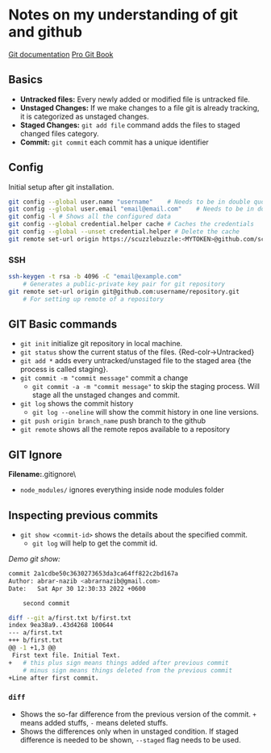 # Notes on my understanding of git and github

[Git documentation](https://git-scm.com/)
[Pro Git Book](https://git-scm.com/book/en/v2)

## Basics

- **Untracked files:** Every newly added or modified file is untracked file.
- **Unstaged Changes:** If we make changes to a file git is already tracking, it is categorized as unstaged changes.
- **Staged Changes:** `git add file` command adds the files to staged changed files category.
- **Commit:** `git commit` each commit has a unique identifier

## Config

Initial setup after git installation.

```bash
git config --global user.name "username"    # Needs to be in double quote
git config --global user.email "email@email.com"    # Needs to be in double quote
git config -l # Shows all the configured data
git config --global credential.helper cache # Caches the credentials
git config --global --unset credential.helper # Delete the cache
git remote set-url origin https://scuzzlebuzzle:<MYTOKEN>@github.com/scuzzlebuzzle/ol3-1.git
```

### SSH

```bash
ssh-keygen -t rsa -b 4096 -C "email@example.com"
    # Generates a public-private key pair for git repository
git remote set-url origin git@github.com:username/repository.git
    # For setting up remote of a repository
```

## GIT Basic commands

- `git init` initialize git repository in local machine.
- `git status` show the current status of the files. {Red-colr->Untracked}
- `git add *` adds every untracked/unstaged file to the staged area {the process is called staging}.
- `git commit -m "commit message"` commit a change
  - `git commit -a -m "commit message"` to skip the staging process. Will stage all the unstaged changes and commit.
- `git log` shows the commit history
  - `git log --oneline` will show the commit history in one line versions.
- `git push origin branch_name` push branch to the github
- `git remote` shows all the remote repos available to a repository

## GIT Ignore

**Filename:**.gitignore\

- `node_modules/` ignores everything inside node modules folder

## Inspecting previous commits

- `git show <commit-id>` shows the details about the specified commit.
  - `git log` will help to get the commit id.

_Demo git show:_

```bash
commit 2a1cdbe50c3630273653da3ca64ff822c2bd167a
Author: abrar-nazib <abrarnazib@gmail.com>
Date:   Sat Apr 30 12:30:33 2022 +0600

    second commit

diff --git a/first.txt b/first.txt
index 9ea38a9..43d4268 100644
--- a/first.txt
+++ b/first.txt
@@ -1 +1,3 @@
 First text file. Initial Text.
+   # this plus sign means things added after previous commit
    # minus sign means things deleted from the previous commit
+Line after first commit.
```

### `diff`

- Shows the so-far difference from the previous version of the commit. `+` means added stuffs, `-` means deleted stuffs.
- Shows the differences only when in unstaged condition. If staged difference is needed to be shown, `--staged` flag needs to be used.
